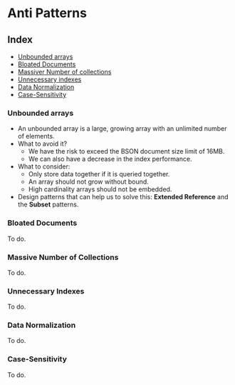 # Anti Patterns

## Index
- [Unbounded arrays](#unbounded-arrays)
- [Bloated Documents](#bloated-documents)
- [Massiver Number of collections](#massive-number-of-collections)
- [Unnecessary indexes](#unnecessary-indexes)
- [Data Normalization](#data-normalization)
- [Case-Sensitivity](#case-sensitivity)

### Unbounded arrays
- An unbounded array is a large, growing array with an unlimited number of elements.
- What to avoid it?
    - We have the risk to exceed the BSON document size limit of 16MB.
    - We can also have a decrease in the index performance.
- What to consider:
    - Only store data together if it is queried together.
    - An array should not grow without bound.
    - High cardinality arrays should not be embedded.
- Design patterns that can help us to solve this: __Extended Reference__ and the __Subset__ patterns.

### Bloated Documents
To do.

### Massive Number of Collections
To do.

### Unnecessary Indexes
To do.

### Data Normalization
To do.

### Case-Sensitivity
To do.
